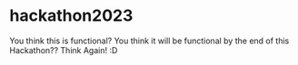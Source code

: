 # hackathon2023

You think this is functional? You think it will be functional by the end of this Hackathon?? Think Again! :D
